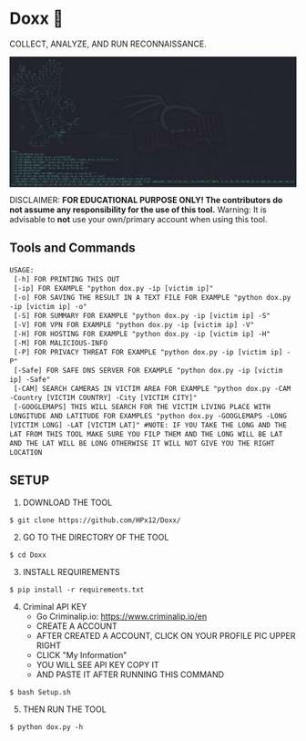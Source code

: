 # Doxx 🔎

COLLECT, ANALYZE, AND RUN RECONNAISSANCE.

<p align="center">
<img align="center" src="images/Screenshot.png" width="900">
</p>

DISCLAIMER: **FOR EDUCATIONAL PURPOSE ONLY! The contributors do not assume any responsibility for the use of this tool.**
Warning: It is advisable to **not** use your own/primary account when using this tool.


## Tools and Commands
```
USAGE: 
 [-h] FOR PRINTING THIS OUT
 [-ip] FOR EXAMPLE "python dox.py -ip [victim ip]"
 [-o] FOR SAVING THE RESULT IN A TEXT FILE FOR EXAMPLE "python dox.py -ip [victim ip] -o"
 [-S] FOR SUMMARY FOR EXAMPLE "python dox.py -ip [victim ip] -S"
 [-V] FOR VPN FOR EXAMPLE "python dox.py -ip [victim ip] -V"
 [-H] FOR HOSTING FOR EXAMPLE "python dox.py -ip [victim ip] -H"
 [-M] FOR MALICIOUS-INFO
 [-P] FOR PRIVACY THREAT FOR EXAMPLE "python dox.py -ip [victim ip] -P"
 [-Safe] FOR SAFE DNS SERVER FOR EXAMPLE "python dox.py -ip [victim ip] -Safe"
 [-CAM] SEARCH CAMERAS IN VICTIM AREA FOR EXAMPLE "python dox.py -CAM -Country [VICTIM COUNTRY] -City [VICTIM CITY]"
 [-GOOGLEMAPS] THIS WILL SEARCH FOR THE VICTIM LIVING PLACE WITH LONGITUDE AND LATITUDE FOR EXAMPLES "python dox.py -GOOGLEMAPS -LONG [VICTIM LONG] -LAT [VICTIM LAT]" #NOTE: IF YOU TAKE THE LONG AND THE LAT FROM THIS TOOL MAKE SURE YOU FILP THEM AND THE LONG WILL BE LAT AND THE LAT WILL BE LONG OTHERWISE IT WILL NOT GIVE YOU THE RIGHT LOCATION
```



## SETUP
1. DOWNLOAD THE TOOL
```
$ git clone https://github.com/HPx12/Doxx/
```
2. GO TO THE DIRECTORY OF THE TOOL
```
$ cd Doxx
```
3. INSTALL REQUIREMENTS
```
$ pip install -r requirements.txt
```
4. Criminal API KEY
   - Go Criminalip.io:  https://www.criminalip.io/en
   - CREATE A ACCOUNT
   - AFTER CREATED A ACCOUNT, CLICK ON YOUR PROFILE PIC UPPER RIGHT
   - CLICK "My Information"
   - YOU WILL SEE API KEY COPY IT
   - AND PASTE IT AFTER RUNNING THIS COMMAND
```
$ bash Setup.sh
```
5. THEN RUN THE TOOL
```
$ python dox.py -h
```
